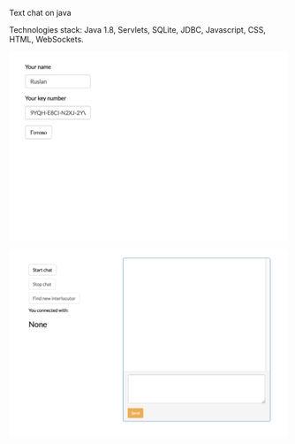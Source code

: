 Text chat on java

Technologies stack: Java 1.8, Servlets, SQLite, JDBC, Javascript, CSS, HTML, WebSockets.

![Alt text](https://github.com/nsmalimov/chat_java_web/blob/master/view_image_1.png "Авторизация")

![Alt text](https://github.com/nsmalimov/chat_java_web/blob/master/view_image_2.png "Чат")
